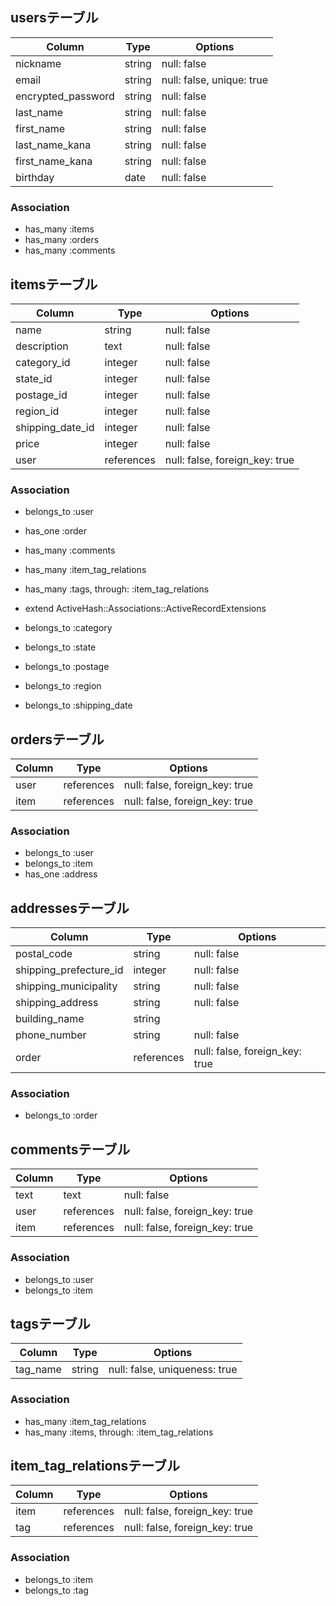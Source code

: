 ## usersテーブル
| Column               | Type       | Options                        |
| ------               | ---------- | ------------------------------ |
| nickname             | string     | null: false                    |
| email                | string     | null: false, unique: true      |
| encrypted_password   | string     | null: false                    |
| last_name            | string     | null: false                    |
| first_name           | string     | null: false                    |
| last_name_kana       | string     | null: false                    |
| first_name_kana      | string     | null: false                    |
| birthday             | date       | null: false                    |

### Association
- has_many :items
- has_many :orders
- has_many :comments

## itemsテーブル
| Column               | Type       | Options                        |
| ------               | ---------- | ------------------------------ |
| name                 | string     | null: false                    |
| description          | text       | null: false                    |
| category_id          | integer    | null: false                    |
| state_id             | integer    | null: false                    |
| postage_id           | integer    | null: false                    |
| region_id            | integer    | null: false                    |
| shipping_date_id     | integer    | null: false                    |
| price                | integer    | null: false                    |
| user                 | references | null: false, foreign_key: true |

### Association
- belongs_to :user
- has_one    :order
- has_many :comments
- has_many :item_tag_relations
- has_many :tags, through: :item_tag_relations

- extend ActiveHash::Associations::ActiveRecordExtensions
- belongs_to :category
- belongs_to :state
- belongs_to :postage
- belongs_to :region
- belongs_to :shipping_date

## ordersテーブル
| Column                  | Type       | Options                        |
| ------                  | ---------- | ------------------------------ |
| user                    | references | null: false, foreign_key: true |
| item                    | references | null: false, foreign_key: true |

### Association
- belongs_to :user
- belongs_to :item
- has_one    :address

## addressesテーブル
| Column                  | Type       | Options                        |
| ------                  | ---------- | ------------------------------ |
| postal_code             | string     | null: false                    |
| shipping_prefecture_id  | integer    | null: false                    |
| shipping_municipality   | string     | null: false                    |
| shipping_address        | string     | null: false                    |
| building_name           | string     |                                |
| phone_number            | string     | null: false                    |
| order                   | references | null: false, foreign_key: true |

### Association
- belongs_to :order

## commentsテーブル
| Column               | Type       | Options                        |
| ------               | ---------- | ------------------------------ |
| text                 | text       | null: false                    |
| user                 | references | null: false, foreign_key: true |
| item                 | references | null: false, foreign_key: true |

### Association
- belongs_to :user
- belongs_to :item

## tagsテーブル
| Column               | Type       | Options                        |
| ------               | ---------- | ------------------------------ |
| tag_name             | string     | null: false, uniqueness: true  |

### Association
- has_many :item_tag_relations
- has_many :items, through: :item_tag_relations

## item_tag_relationsテーブル
| Column               | Type       | Options                        |
| ------               | ---------- | ------------------------------ |
| item                 | references | null: false, foreign_key: true |
| tag                  | references | null: false, foreign_key: true |

### Association
- belongs_to :item
- belongs_to :tag




